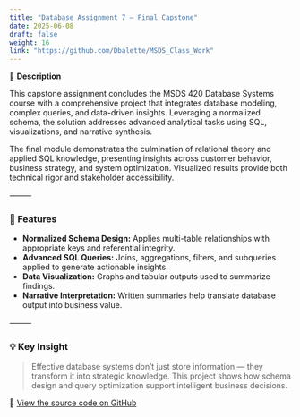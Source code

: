 ```yaml
---
title: "Database Assignment 7 – Final Capstone"
date: 2025-06-08
draft: false
weight: 16
link: "https://github.com/Dbalette/MSDS_Class_Work"
---
```


📘 **Description**

This capstone assignment concludes the MSDS 420 Database Systems course with a comprehensive project that integrates database modeling, complex queries, and data-driven insights. Leveraging a normalized schema, the solution addresses advanced analytical tasks using SQL, visualizations, and narrative synthesis.

<!--more-->

The final module demonstrates the culmination of relational theory and applied SQL knowledge, presenting insights across customer behavior, business strategy, and system optimization. Visualized results provide both technical rigor and stakeholder accessibility.

⸻

### 🔧 Features

- **Normalized Schema Design:** Applies multi-table relationships with appropriate keys and referential integrity.
- **Advanced SQL Queries:** Joins, aggregations, filters, and subqueries applied to generate actionable insights.
- **Data Visualization:** Graphs and tabular outputs used to summarize findings.
- **Narrative Interpretation:** Written summaries help translate database output into business value.

⸻

### 💡 Key Insight

> Effective database systems don’t just store information — they transform it into strategic knowledge. This project shows how schema design and query optimization support intelligent business decisions.

🔗 [View the source code on GitHub](https://github.com/Dbalette/MSDS_Class_Work)

